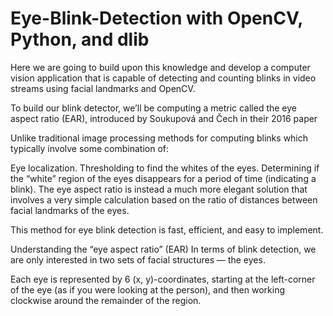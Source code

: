 # Eye-Blink-Detection with OpenCV, Python, and dlib

Here we are going to build upon this knowledge and develop a computer vision application that is capable of detecting and counting blinks in video streams using facial landmarks and OpenCV.

To build our blink detector, we’ll be computing a metric called the eye aspect ratio (EAR), introduced by Soukupová and Čech in their 2016 paper

Unlike traditional image processing methods for computing blinks which typically involve some combination of:

Eye localization.
Thresholding to find the whites of the eyes.
Determining if the “white” region of the eyes disappears for a period of time (indicating a blink).
The eye aspect ratio is instead a much more elegant solution that involves a very simple calculation based on the ratio of distances between facial landmarks of the eyes.

This method for eye blink detection is fast, efficient, and easy to implement.

Understanding the “eye aspect ratio” (EAR)
In terms of blink detection, we are only interested in two sets of facial structures — the eyes.

Each eye is represented by 6 (x, y)-coordinates, starting at the left-corner of the eye (as if you were looking at the person), and then working clockwise around the remainder of the region.
